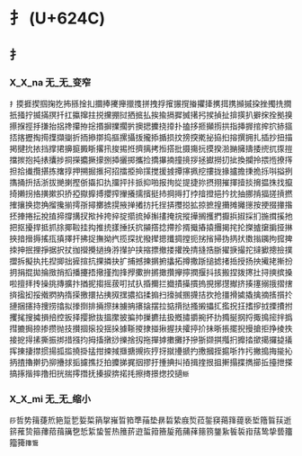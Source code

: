 # 扌 (U+624C)

## 扌 

### X_X_na 无_无_变窄
`扌`㨎捱揳掴掬扢抪搎捦㧄攌捧㩷攑擸㨦拼拽捊㩁搌撹㨧㩴撁㩗挕携㩪摵挅挫擉㧥撊扺掻拧揻㨺㨠扦扛攍撺拄捝攩掤挝拪掋払挨揄搹摨搣擆㧈捑揁扯揜擌扒擗㧲拴拠搝攃㨐挳抙搛抬捛搀攥拵捴㨉摒擈擱扸擙揌攈挠㩑扑搕拸㧜攧㨵拱指挿搱捾㨓㧒捇攨㧵揢攊掏㨚擛擷㨽折㧫撡㨯捣摳摞攝㧞攏掭揗损抆搒揬㨴㧙拹㧮搈撰拥扎插抄扭描掲揵抁挔挡撑捃擤㨩㩔䀿撂扟捘掦拰擠摛拷搄搭批摄摥抏摸揆湁㨥擁擣捼㨮扤揼㨟擋㨏抱扽㧼攮捗挏㩞攟撅㩚捌揷攦掷攜捡撟㩧揇撞摬拶拯㩵撈㧅㧗換攔拎揋揯撩㩐担拾㩥攬揕拣撦㨃押搠掘㨤抲招擂挋掵㩍搅援㨜撢㩟㧩挖摟拢掾攎擔㨀㧪㧰唞搤挒㩦捅抍括浙拔撧揦摼㑜㩡扣扏㩅抨拤挀抑啪报㧦㧿提捷㧠摂挧摧揮撎掞搚揾㧣找攛掎攋拐挌撗摗抧挢掗㩎擵搏攖搾㩣攁擩擯挺㧊掆㩊打挬摿撜挹扲抌抽挪掯揊搓摃撚搉攘换㧾捔㨨攙揃摴㝂撏擲掳㨪掖掸撯㧍托挰挵㩳搃拡掠摭揘㩶摊攡㩄按挭掇撪揝抷捙捲抎挩㨁揥撐搆扠揿挊挎捽掟擶㧧掉㩂㩇掩捖摐撶搁擭捫擫捠掓採扪揓搑㨙扡把抠擾捍抵抓捈揶鞡挂抅推㧤㨾捶扷抭㩩撘捻摕抮揟擑摏㨬㩛揭挓抡搩摣㩈掮挜㨆挾揞搢搙搖㧚搷擇扞拂捉撫拗㧉揽探扰撥撵摁攕㨄摚扼挘㨘掃㧑㨅㧋擞㨣䥟拘搲捭拺抻抿捚掙据択扙拁攚攪撾㧶㳺攆护挟摍摽撤搂㩲挽掅摓捁䏳擢掶撮拕撻擨摠撿撲擝拆擬执扥揑揤拙摌揎抗捰撛抉扩捕撼揀㨝捬攭拓撙撒䟷搥摅㨋捳授扬抰擮㧯摲扮抈捐掍拋掄㨖捎搯播攓捂擏㨷揈捀㩭擹拚摪撖攢㩮擰撋揠抖㧡搬捏拨㩃扗挦摤摈搡啦擅拝抟操挑摶擴抃揂抳搊摇菝咑拭扖捪擟拦㩬撌㩰摜摀挸捓㩨擜挤揍㩙搦㧴摺搳㨈㨕抝挼撠㨛抐㨊㨲撽擐拈挗㧐㩏擃掐揉搧扫㩝㨔㨡㩢拮扻抢㩖搰㨿撬擒摘㨱㩫扵摙捆攇持捜捞㩉拟搼捯排掚摖抹擄抩攐搇摆拉掂揹挞搔摋攂㧟㩜拀抂搘摉㧔搮㩌拊攫毮搜㩀損掊控扳择撄掀抜搵㩯披揙㧆摷㩠抾扱摡㩋㩱捥抔扐撱挻㧏捋掫㨶㨸拌撝㨹摝挶捺掺攒抛技攅㧽㨰投揺挆據䩢㨑捸掽揪握扶攉揨扴抺晣掁擺掜摱搶拒挣掕抶接㧖㧹㨞撕振挷措摾抣拇搐撴挱擽捨扨拖撣摢擻攤抒摻狾撷掑摦㧇攠㧺撳擖攞㨗㩘挥㨂捿㩒掼揚㧓㨫撓掛掹拑捒掝擓搪摫拻㧸㧎㩆㩸搋扚㩤摑挃㨭哳拃扝撇搗挴㨢抋抦揸擼擀扔㧕㩹捄㧨攄撨抸拍攗挮捤㧢摎扜揰捵㧃㧷揖㨒拫抯搟搨揲擕擳拞擡抴搽搞㧻揩摔撸抇挄揣㩕撍抚搸捩捹掿㧌擦㨳撔揔挍擿`䱑`

### X_X_mi 无_无_缩小
`莏`哲势䉗蓵焎筢踅乴娎梊䈰㧳嶊晢筘㔼菗垫䁀硩絷庪烲菈銴䆢䔾箨䔶亵埑簎䀸荴逝䇽蓷贽箍蘀萔䔱簼㐝悊䋢蛰誓热䉟䓆逰蜇箝籡㿱菢蒱萚䉥箉鋬紥䭁裚㟛葀鸷挚兿籒籀篺`籜䳲`